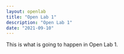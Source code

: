 ```yaml
---
layout: openlab
title: "Open Lab 1"
description: "Open Lab 1"
date: "2021-09-10"
---
```


This is what is going to happen in Open Lab 1.
